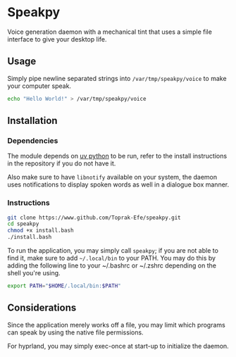# Speakpy

Voice generation daemon with a mechanical tint that uses a simple file interface to give your desktop life.

## Usage

Simply pipe newline separated strings into `/var/tmp/speakpy/voice` to make your computer speak.

```sh
echo "Hello World!" > /var/tmp/speakpy/voice
```

## Installation

### Dependencies

The module depends on [uv python](https://github.com/astral-sh/uv) to be run, refer to the install instructions in the repository if you do not have it. 

Also make sure to have `libnotify` available on your system, the daemon uses notifications to display spoken words as well in a dialogue box manner.

### Instructions 

```sh
git clone https://www.github.com/Toprak-Efe/speakpy.git
cd speakpy
chmod +x install.bash
./install.bash
```

To run the application, you may simply call `speakpy`; if you are not able to find it, make sure to add `~/.local/bin` to your PATH. You may do this by adding the following line to your ~/.bashrc or ~/.zshrc depending on the shell you're using.

```sh
export PATH="$HOME/.local/bin:$PATH"
```

## Considerations

Since the application merely works off a file, you may limit which programs can speak by using the native file permissions. 

For hyprland, you may simply exec-once at start-up to initialize the daemon.
